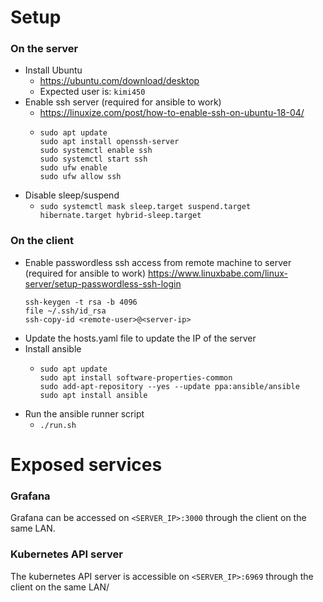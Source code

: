 # Setup
### On the server
- Install Ubuntu
  - https://ubuntu.com/download/desktop
  - Expected user is: `kimi450`
- Enable ssh server (required for ansible to work)
  - https://linuxize.com/post/how-to-enable-ssh-on-ubuntu-18-04/
  -  ```
     sudo apt update
     sudo apt install openssh-server
     sudo systemctl enable ssh
     sudo systemctl start ssh
     sudo ufw enable
     sudo ufw allow ssh
     ```
- Disable sleep/suspend
  -  ```sudo systemctl mask sleep.target suspend.target hibernate.target hybrid-sleep.target```

### On the client
- Enable passwordless ssh access from remote machine to server (required for ansible to work)
    https://www.linuxbabe.com/linux-server/setup-passwordless-ssh-login
    ```
    ssh-keygen -t rsa -b 4096
    file ~/.ssh/id_rsa
    ssh-copy-id <remote-user>@<server-ip>
    ```
- Update the hosts.yaml file to update the IP of the server
- Install ansible
  - ```
    sudo apt update
    sudo apt install software-properties-common
    sudo add-apt-repository --yes --update ppa:ansible/ansible
    sudo apt install ansible
    ```
- Run the ansible runner script
  - `./run.sh`

# Exposed services
### Grafana
Grafana can be accessed on `<SERVER_IP>:3000` through the client on the same LAN.
### Kubernetes API server
The kubernetes API server is accessible on `<SERVER_IP>:6969` through the client on the same LAN/
